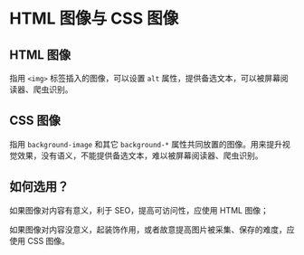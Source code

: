 # HTML 图像与 CSS 图像

## HTML 图像

指用 `<img>` 标签插入的图像，可以设置 `alt` 属性，提供备选文本，可以被屏幕阅读器、爬虫识别。

## CSS 图像

指用 `background-image` 和其它 `background-*` 属性共同放置的图像。用来提升视觉效果，没有语义，不能提供备选文本，难以被屏幕阅读器、爬虫识别。

## 如何选用？

如果图像对内容有意义，利于 SEO，提高可访问性，应使用 HTML 图像；

如果图像对内容没意义，起装饰作用，或者故意提高图片被采集、保存的难度，应使用 CSS 图像。
